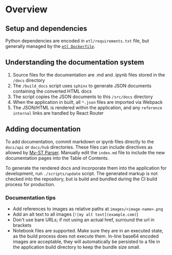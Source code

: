 # Overview

## Setup and dependencies

Python dependencies are encoded in `etl/requirements.txt` file, but generally managed
by the [`etl Dockerfile`](../etl/Dockerfile).

## Understanding the documentation system

1. Source files for the documentation are .md and .ipynb files stored in the `/docs` directory
2. The `/build_docs` script uses `sphinx` to generate JSON documents containing the converted HTML docs
3. The script copies the JSON documents to this `/src/docs` directory
4. When the application in built, all `*.json` files are imported via Webpack
5. The JSON/HTML is rendered within the application, and any `reference internal` links are handled by React Router

## Adding documentation

To add documentation, commit markdown or ipynb files directly to the
`docs/api` or `docs/hub` directories. These files can include directives
as allowed by [My-ST Parser](https://myst-parser.readthedocs.io/en/latest/).
Manually edit the `index.md` file to include the new documentation pages into
the Table of Contents.

To generate the rendered docs and incorporate them into the application for
development, run `./scripts/update` script. The generated markup is not
checked into the repository, but is build and bundled during the CI build
process for production.

### Documentation tips

- Add references to images as relative paths at `images/<image-name>.png`
- Add an alt text to all images (`![my alt text](example.com)`)
- Don't use bare URLs; if not using an actual href, surround the url in
brackets
- Notebook files are supported. Make sure they are in an executed
state, as the build process does not execute them. In-line base64 encoded images are acceptable, they will automatically be persisted to a file in the application build directory to keep the bundle size small.
